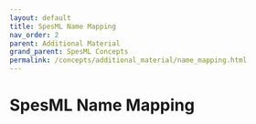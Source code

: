 ```yaml
---
layout: default
title: SpesML Name Mapping
nav_order: 2
parent: Additional Material
grand_parent: SpesML Concepts
permalink: /concepts/additional_material/name_mapping.html
---
```

# SpesML Name Mapping
